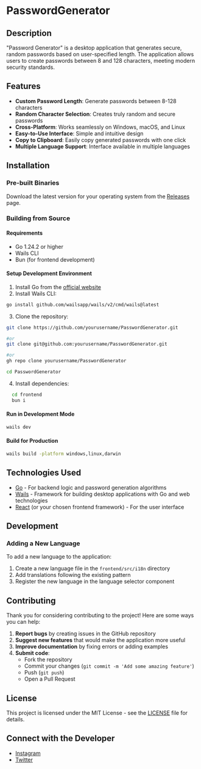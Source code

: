 # PasswordGenerator

## Description

"Password Generator" is a desktop application that generates secure, random passwords based on user-specified length. The application allows users to create passwords between 8 and 128 characters, meeting modern security standards.

## Features

- **Custom Password Length**: Generate passwords between 8-128 characters
- **Random Character Selection**: Creates truly random and secure passwords
- **Cross-Platform**: Works seamlessly on Windows, macOS, and Linux
- **Easy-to-Use Interface**: Simple and intuitive design
- **Copy to Clipboard**: Easily copy generated passwords with one click
- **Multiple Language Support**: Interface available in multiple languages

## Installation

### Pre-built Binaries

Download the latest version for your operating system from the [Releases](https://github.com/RaulCatalinas/PasswordGenerator/releases) page.

### Building from Source

#### Requirements

- Go 1.24.2 or higher
- Wails CLI
- Bun (for frontend development)

#### Setup Development Environment

1. Install Go from the [official website](https://go.dev/dl/)
2. Install Wails CLI:

```bash
go install github.com/wailsapp/wails/v2/cmd/wails@latest
```

3. Clone the repository:

```bash
git clone https://github.com/yourusername/PasswordGenerator.git

#or
git clone git@github.com:yourusername/PasswordGenerator.git

#or
gh repo clone yourusername/PasswordGenerator

cd PasswordGenerator
```

4. Install dependencies:

```bash
  cd frontend
  bun i
```

#### Run in Development Mode

```bash
wails dev
```

#### Build for Production

```bash
wails build -platform windows,linux,darwin
```

## Technologies Used

- [Go](https://go.dev/) - For backend logic and password generation algorithms
- [Wails](https://wails.io/) - Framework for building desktop applications with Go and web technologies
- [React](https://reactjs.org/) (or your chosen frontend framework) - For the user interface

## Development

### Adding a New Language

To add a new language to the application:

1. Create a new language file in the `frontend/src/i18n` directory
2. Add translations following the existing pattern
3. Register the new language in the language selector component

## Contributing

Thank you for considering contributing to the project! Here are some ways you can help:

1. **Report bugs** by creating issues in the GitHub repository
2. **Suggest new features** that would make the application more useful
3. **Improve documentation** by fixing errors or adding examples
4. **Submit code**:
   - Fork the repository
   - Commit your changes (`git commit -m 'Add some amazing feature'`)
   - Push (`git push`)
   - Open a Pull Request

## License

This project is licensed under the MIT License - see the [LICENSE](LICENSE) file for details.

## Connect with the Developer

- [Instagram](https://www.instagram.com/raulcatalinasesteban/)
- [Twitter](https://x.com/CatalinasRaul)
